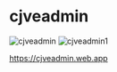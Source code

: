 # cjveadmin
![cjveadmin](https://user-images.githubusercontent.com/104727028/192071411-43939494-7153-481f-b068-6a5fdffba3e2.PNG)
![cjveadmin1](https://user-images.githubusercontent.com/104727028/230520691-5321296c-989b-44aa-ba12-b720d9f59e1f.PNG)


https://cjveadmin.web.app
